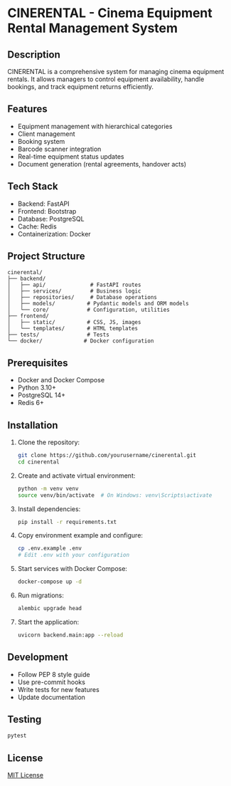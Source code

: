 # CINERENTAL - Cinema Equipment Rental Management System

## Description
CINERENTAL is a comprehensive system for managing cinema equipment rentals. It allows managers to control equipment availability, handle bookings, and track equipment returns efficiently.

## Features
- Equipment management with hierarchical categories
- Client management
- Booking system
- Barcode scanner integration
- Real-time equipment status updates
- Document generation (rental agreements, handover acts)

## Tech Stack
- Backend: FastAPI
- Frontend: Bootstrap
- Database: PostgreSQL
- Cache: Redis
- Containerization: Docker

## Project Structure
```
cinerental/
├── backend/
│   ├── api/              # FastAPI routes
│   ├── services/         # Business logic
│   ├── repositories/     # Database operations
│   ├── models/          # Pydantic models and ORM models
│   └── core/            # Configuration, utilities
├── frontend/
│   ├── static/          # CSS, JS, images
│   └── templates/       # HTML templates
├── tests/               # Tests
└── docker/             # Docker configuration
```

## Prerequisites
- Docker and Docker Compose
- Python 3.10+
- PostgreSQL 14+
- Redis 6+

## Installation
1. Clone the repository:
   ```bash
   git clone https://github.com/yourusername/cinerental.git
   cd cinerental
   ```

2. Create and activate virtual environment:
   ```bash
   python -m venv venv
   source venv/bin/activate  # On Windows: venv\Scripts\activate
   ```

3. Install dependencies:
   ```bash
   pip install -r requirements.txt
   ```

4. Copy environment example and configure:
   ```bash
   cp .env.example .env
   # Edit .env with your configuration
   ```

5. Start services with Docker Compose:
   ```bash
   docker-compose up -d
   ```

6. Run migrations:
   ```bash
   alembic upgrade head
   ```

7. Start the application:
   ```bash
   uvicorn backend.main:app --reload
   ```

## Development
- Follow PEP 8 style guide
- Use pre-commit hooks
- Write tests for new features
- Update documentation

## Testing
```bash
pytest
```

## License
[MIT License](LICENSE) 
